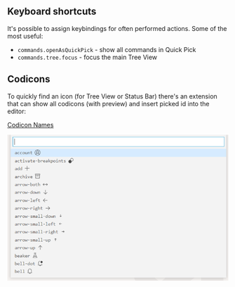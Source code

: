 ## Keyboard shortcuts

It's possible to assign keybindings for often performed actions. Some of the most useful:

- `commands.openAsQuickPick` - show all commands in Quick Pick
- `commands.tree.focus` - focus the main Tree View

## Codicons

To quickly find an icon (for Tree View or Status Bar) there's an extension that can show all codicons (with preview) and insert picked id into the editor:

[Codicon Names](https://marketplace.visualstudio.com/items?itemName=usernamehw.codicon-names)

![Codicon Names](https://github.com/usernamehw/vscode-codicon-names/raw/HEAD/img/demo.png)

<!--

## Maybe

Changing some of the visual look of VSCode with [Custom CSS and JS Loader](https://marketplace.visualstudio.com/items?itemName=be5invis.vscode-custom-css)

-->
